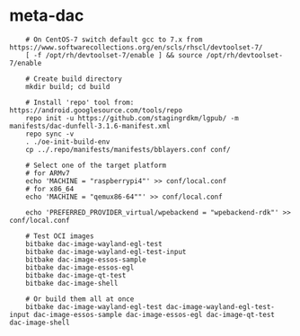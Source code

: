 # meta-dac

		# On CentOS-7 switch default gcc to 7.x from https://www.softwarecollections.org/en/scls/rhscl/devtoolset-7/
		[ -f /opt/rh/devtoolset-7/enable ] && source /opt/rh/devtoolset-7/enable

		# Create build directory
		mkdir build; cd build

		# Install 'repo' tool from: https://android.googlesource.com/tools/repo
		repo init -u https://github.com/stagingrdkm/lgpub/ -m manifests/dac-dunfell-3.1.6-manifest.xml
		repo sync -v
		. ./oe-init-build-env
		cp ../.repo/manifests/manifests/bblayers.conf conf/

		# Select one of the target platform
		# for ARMv7
		echo 'MACHINE = "raspberrypi4"' >> conf/local.conf
		# for x86_64
		echo 'MACHINE = "qemux86-64""' >> conf/local.conf

		echo 'PREFERRED_PROVIDER_virtual/wpebackend = "wpebackend-rdk"' >> conf/local.conf

		# Test OCI images
		bitbake dac-image-wayland-egl-test
		bitbake dac-image-wayland-egl-test-input
		bitbake dac-image-essos-sample
		bitbake dac-image-essos-egl
		bitbake dac-image-qt-test
		bitbake dac-image-shell
		
		# Or build them all at once
		bitbake dac-image-wayland-egl-test dac-image-wayland-egl-test-input dac-image-essos-sample dac-image-essos-egl dac-image-qt-test dac-image-shell
